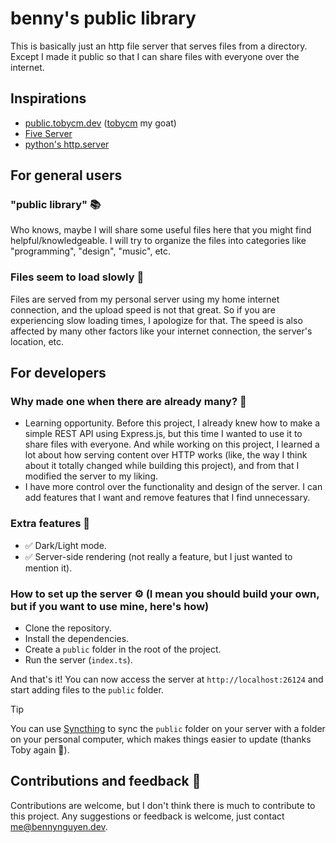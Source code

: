 # benny's public library

This is basically just an http file server that serves files from a directory. Except I made it public so that I can share files with everyone over the internet.

## Inspirations

- [public.tobycm.dev](https://public.tobycm.dev) ([tobycm](https://tobycm.dev) my goat)
- [Five Server](https://github.com/yandeu/five-server)
- [python's http.server](https://docs.python.org/3/library/http.server.html)

## For general users

### "public library" 📚

Who knows, maybe I will share some useful files here that you might find helpful/knowledgeable. I will try to organize the files into categories like "programming", "design", "music", etc.

### Files seem to load slowly 🐢

Files are served from my personal server using my home internet connection, and the upload speed is not that great. So if you are experiencing slow loading times, I apologize for that. The speed is also affected by many other factors like your internet connection, the server's location, etc.

## For developers

### Why made one when there are already many? 🤔

- Learning opportunity. Before this project, I already knew how to make a simple REST API using Express.js, but this time I wanted to use it to share files with everyone. And while working on this project, I learned a lot about how serving content over HTTP works (like, the way I think about it totally changed while building this project), and from that I modified the server to my liking.
- I have more control over the functionality and design of the server. I can add features that I want and remove features that I find unnecessary.

### Extra features 🎉

- ✅ Dark/Light mode.
- ✅ Server-side rendering (not really a feature, but I just wanted to mention it).

### How to set up the server ⚙️ (I mean you should build your own, but if you want to use mine, here's how)

- Clone the repository.
- Install the dependencies.
- Create a `public` folder in the root of the project.
- Run the server (`index.ts`).

And that's it! You can now access the server at `http://localhost:26124` and start adding files to the `public` folder.

> [!TIP]
> You can use [Syncthing](https://syncthing.net/) to sync the `public` folder on your server with a folder on your personal computer, which makes things easier to update (thanks Toby again 🙏).

## Contributions and feedback 📝

Contributions are welcome, but I don't think there is much to contribute to this project. Any suggestions or feedback is welcome, just contact [me@bennynguyen.dev](mailto:me@bennynguyen.dev).
